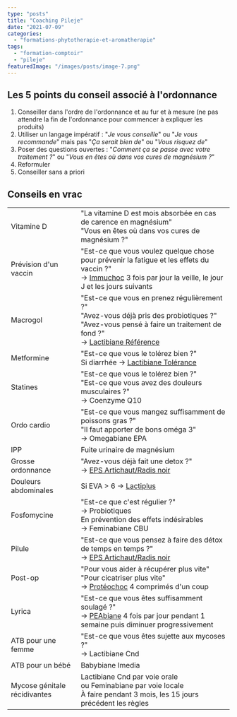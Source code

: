 ```yaml
---
type: "posts"
title: "Coaching Pileje"
date: "2021-07-09"
categories:
  - "formations-phytotherapie-et-aromatherapie"
tags:
  - "formation-comptoir"
  - "pileje"
featuredImage: "/images/posts/image-7.png"
---
```


## Les 5 points du conseil associé à l'ordonnance

1. Conseiller dans l'ordre de l'ordonnance et au fur et à mesure (ne pas attendre la fin de l'ordonnance pour commencer à expliquer les produits)
2. Utiliser un langage impératif : "_Je vous conseille_" ou "_Je vous recommande_" mais pas "_Ça serait bien de_" ou "_Vous risquez de_"
3. Poser des questions ouvertes : "_Comment ça se passe avec votre traitement ?_" ou "_Vous en êtes où dans vos cures de magnésium ?_"
4. Reformuler
5. Conseiller sans a priori

## Conseils en vrac

<table><tbody><tr><td>Vitamine D</td><td>"La vitamine D est mois absorbée en cas de carence en magnésium"<br>"Vous en êtes où dans vos cures de magnésium ?"</td></tr><tr><td>Prévision d'un vaccin</td><td>"Est-ce que vous voulez quelque chose pour prévenir la fatigue et les effets du vaccin ?"<br>-&gt; <a href="https://pharmacie.marionetmarin.fr/produit/immuchoc/" data-type="produit" data-id="3166">Immuchoc</a> 3 fois par jour la veille, le jour J et les jours suivants</td></tr><tr><td>Macrogol</td><td>"Est-ce que vous en prenez régulièrement ?"<br>"Avez-vous déjà pris des probiotiques ?"<br>"Avez-vous pensé à faire un traitement de fond ?"<br>-&gt; <a href="https://pharmacie.marionetmarin.fr/produit/lactibiane-reference/" data-type="produit" data-id="2533">Lactibiane Référence</a></td></tr><tr><td>Metformine</td><td>"Est-ce que vous le tolérez bien ?"<br>Si diarrhée -&gt; <a href="https://pharmacie.marionetmarin.fr/produit/lactibiane-tolerance/" data-type="produit" data-id="2531">Lactibiane Tolérance</a></td></tr><tr><td>Statines</td><td>"Est-ce que vous le tolérez bien ?"<br>"Est-ce que vous avez des douleurs musculaires ?"<br>-&gt; Coenzyme Q10</td></tr><tr><td>Ordo cardio</td><td>"Est-ce que vous mangez suffisamment de poissons gras ?"<br>"Il faut apporter de bons oméga 3"<br>-&gt; Omegabiane EPA</td></tr><tr><td>IPP</td><td>Fuite urinaire de magnésium</td></tr><tr><td>Grosse ordonnance</td><td>"Avez-vous déjà fait une detox ?"<br>-&gt; <a href="https://pharmacie.marionetmarin.fr/produit/eps-artichaut-radis-noir/" data-type="produit" data-id="3043">EPS Artichaut/Radis noir</a></td></tr><tr><td>Douleurs abdominales</td><td>Si EVA &gt; 6 -&gt; <a href="https://pharmacie.marionetmarin.fr/produit/lactiplus/" data-type="produit" data-id="2529">Lactiplus</a></td></tr><tr><td>Fosfomycine</td><td>"Est-ce que c'est régulier ?"<br>-&gt; Probiotiques<br>En prévention des effets indésirables<br>-&gt; Feminabiane CBU</td></tr><tr><td>Pilule</td><td>"Est-ce que vous pensez à faire des détox de temps en temps ?"<br>-&gt; <a href="https://pharmacie.marionetmarin.fr/produit/eps-artichaut-radis-noir/" data-type="produit" data-id="3043">EPS Artichaut/Radis noir</a></td></tr><tr><td>Post-op</td><td>"Pour vous aider à récupérer plus vite"<br>"Pour cicatriser plus vite"<br>-&gt; <a href="https://pharmacie.marionetmarin.fr/produit/proteochoc/" data-type="produit" data-id="3168">Protéochoc</a> 4 comprimés d'un coup</td></tr><tr><td>Lyrica</td><td>"Est-ce que vous êtes suffisamment soulagé ?"<br>-&gt; <a href="https://pharmacie.marionetmarin.fr/produit/peabiane/" data-type="produit" data-id="3284">PEAbiane</a> 4 fois par jour pendant 1 semaine puis diminuer progressivement</td></tr><tr><td>ATB pour une femme</td><td>"Est-ce que vous êtes sujette aux mycoses ?"<br>-&gt; Lactibiane Cnd</td></tr><tr><td>ATB pour un bébé</td><td>Babybiane Imedia</td></tr><tr><td>Mycose génitale récidivantes</td><td>Lactibiane Cnd par voie orale<br>ou Feminabiane par voie locale<br>À faire pendant 3 mois, les 15 jours précédent les règles</td></tr></tbody></table>
